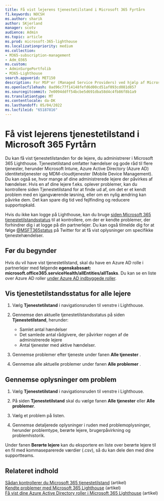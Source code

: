 ```yaml
---
title: Få vist lejerens tjenestetilstand i Microsoft 365 Fyrtårn
f1.keywords: NOCSH
ms.author: sharik
author: SKjerland
manager: scotv
audience: Admin
ms.topic: article
ms.prod: microsoft-365-lighthouse
ms.localizationpriority: medium
ms.collection:
- M365-subscription-management
- Adm_O365
ms.custom:
- AdminSurgePortfolib
- M365-Lighthouse
search.appverid: MET150
description: For MSP'er (Managed Service Providers) ved hjælp af Microsoft 365 Lighthouse kan du få mere at vide om, hvordan du får vist tilstanden for lejertjenesten.
ms.openlocfilehash: 8ad96c77f14148fefd6d00cd51af093cd081d857
ms.sourcegitcommit: 7e0094ddff54bcbe5d691dba58d4c4fb86f8b1a9
ms.translationtype: MT
ms.contentlocale: da-DK
ms.lasthandoff: 05/04/2022
ms.locfileid: "65187816"
---
```

# <a name="view-tenant-service-health-in-microsoft-365-lighthouse"></a>Få vist lejerens tjenestetilstand i Microsoft 365 Fyrtårn

Du kan få vist tjenestetilstanden for de lejere, du administrerer i Microsoft 365 Lighthouse. Tjenestetilstand omfatter hændelser og gode råd til flere tjenester, herunder Microsoft Intune, Azure Active Directory (Azure AD) identitetstjenester og MDM-cloudtjenester (Mobile Device Management). Du kan også se, hvor mange af dine administrerede lejere der påvirkes af hændelser. Hvis en af dine lejere f.eks. oplever problemer, kan du kontrollere siden Tjenestetilstand for at finde ud af, om det er et kendt problem med en igangværende løsning, eller om en nylig ændring kan påvirke dem. Det kan spare dig tid ved fejlfinding og reducere supportopkald.

Hvis du ikke kan logge på Lighthouse, kan du bruge [siden Microsoft 365 tjenestetilstandsstatus](https://status.office365.com/) til at kontrollere, om der er kendte problemer, der forhindrer dig i at logge på din partnerlejer. Du kan også tilmelde dig for at følge [@MSFT365status](https://twitter.com/MSFT365Status) på Twitter for at få vist oplysninger om specifikke tjenestehændelser.

## <a name="before-you-begin"></a>Før du begynder

Hvis du vil have vist tjenestetilstand, skal du have en Azure AD rolle i partnerlejer med følgende **egenskabssæt: microsoft.office365.serviceHealth/allEntities/allTasks**. Du kan se en liste over Azure AD roller [under Azure AD indbyggede roller](/azure/active-directory/roles/permissions-reference).

## <a name="view-service-health-status-for-all-tenants"></a>Vis tjenestetilstandsstatus for alle lejere

1. Vælg **Tjenestetilstand** i navigationsruden til venstre i Lighthouse.

2. Gennemse den aktuelle tjenestetilstandsstatus på siden **Tjenestetilstand**, herunder:

   - Samlet antal hændelser
   - Det samlede antal rådgivere, der påvirker nogen af de administrerede lejere
   - Antal tjenester med aktive hændelser.

3. Gennemse problemer efter tjeneste under fanen **Alle tjenester** .

4. Gennemse alle aktuelle problemer under fanen **Alle problemer** .

## <a name="review-issue-details"></a>Gennemse oplysninger om problem

1. Vælg **Tjenestetilstand** i navigationsruden til venstre i Lighthouse.

2. På siden **Tjenestetilstand** skal du vælge fanen **Alle tjenester** eller **Alle problemer**.

3. Vælg et problem på listen.

4. Gennemse detaljerede oplysninger i ruden med problemoplysninger, herunder problemtype, berørte lejere, brugerpåvirkning og problemhistorik.

Under fanen **Berørte lejere** kan du eksportere en liste over berørte lejere til en fil med kommaseparerede værdier (.csv), så du kan dele den med dine supportteams.

## <a name="related-content"></a>Relateret indhold

[Sådan kontrollerer du Microsoft 365 tjenestetilstand](/microsoft-365/enterprise/view-service-health) (artikel)\
[Kendte problemer med Microsoft 365 Lighthouse](m365-lighthouse-known-issues.md) (artikel)\
[Få vist dine Azure Active Directory roller i Microsoft 365 Lighthouse](m365-lighthouse-view-your-roles.md) (artikel)
